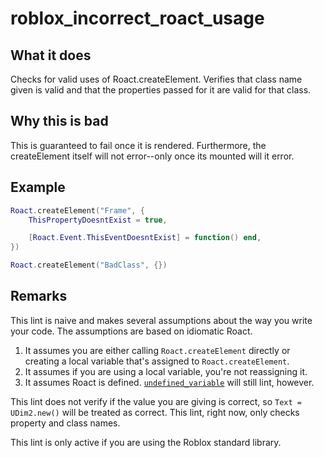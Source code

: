 # roblox_incorrect_roact_usage
## What it does
Checks for valid uses of Roact.createElement. Verifies that class name given is valid and that the properties passed for it are valid for that class.

## Why this is bad
This is guaranteed to fail once it is rendered. Furthermore, the createElement itself will not error--only once its mounted will it error.

## Example
```lua
Roact.createElement("Frame", {
    ThisPropertyDoesntExist = true,

    [Roact.Event.ThisEventDoesntExist] = function() end,
})

Roact.createElement("BadClass", {})
```

## Remarks
This lint is naive and makes several assumptions about the way you write your code. The assumptions are based on idiomatic Roact.

1. It assumes you are either calling `Roact.createElement` directly or creating a local variable that's assigned to `Roact.createElement`.
2. It assumes if you are using a local variable, you're not reassigning it.
3. It assumes Roact is defined. [`undefined_variable`](./undefined_variable.md) will still lint, however.

This lint does not verify if the value you are giving is correct, so `Text = UDim2.new()` will be treated as correct. This lint, right now, only checks property and class names.

This lint is only active if you are using the Roblox standard library.

